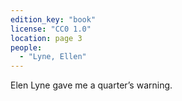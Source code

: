 ```yaml
---
edition_key: "book"
license: "CC0 1.0"
location: page 3
people:
  - "Lyne, Ellen"
---
```

Elen Lyne gave me a quarter’s
warning.
